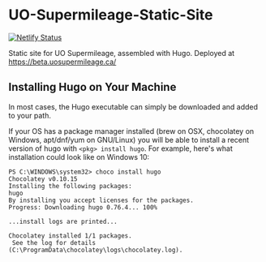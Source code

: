 # UO-Supermileage-Static-Site

[![Netlify Status](https://api.netlify.com/api/v1/badges/0720dd64-2e8d-419c-800c-6eab8d4b0ad0/deploy-status)](https://app.netlify.com/sites/supermileage/deploys)

Static site for UO Supermileage, assembled with Hugo. Deployed at <https://beta.uosupermileage.ca/>

## Installing Hugo on Your Machine

In most cases, the Hugo executable can simply be downloaded and added to your path.

If your OS has a package manager installed (brew on OSX, chocolatey on Windows, apt/dnf/yum on GNU/Linux)
you will be able to install a recent version of hugo with `<pkg> install hugo`. For example, here's what
installation could look like on Windows 10:

```
PS C:\WINDOWS\system32> choco install hugo
Chocolatey v0.10.15
Installing the following packages:
hugo
By installing you accept licenses for the packages.
Progress: Downloading hugo 0.76.4... 100%

...install logs are printed...

Chocolatey installed 1/1 packages.
 See the log for details (C:\ProgramData\chocolatey\logs\chocolatey.log).
```
